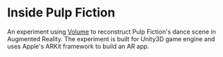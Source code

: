 # Inside Pulp Fiction
An experiment using [Volume](https://volume.gl) to reconstruct Pulp Fiction's dance scene in Augmented Reality. The experiment is built for Unity3D game engine and uses Apple's ARKit framework to build an AR app.
